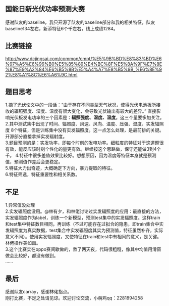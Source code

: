 国能日新光伏功率预测大赛
------
感谢队友的baseline，我只开源了队友的baseline部分和我的相关特征，队友baseline134左右，新添特征6个千左右，线上成绩1284。
## 比赛链接
http://www.dcjingsai.com/common/cmpt/%E5%9B%BD%E8%83%BD%E6%97%A5%E6%96%B0%E5%85%89%E4%BC%8F%E5%8A%9F%E7%8E%87%E9%A2%84%E6%B5%8B%E5%A4%A7%E8%B5%9B_%E6%8E%92%E8%A1%8C%E6%A6%9C.html
## 题目思考
1.摘了光伏论文中的一段话：“由于存在不同类型天气状况，使得光伏电池板所接收的辐照强度、湿度、温度有很大变化，会导致光伏输出有较大的差异。”
直接影响光伏板发电功率的三个因素是：**辐照强度、湿度、温度**。这三个量要多加关注。 
2.其中测试集中出现了时间、辐照度、风速、风向、温度、压强、湿度、实发辐照度 8个特征，但是训练集中没有实发辐照度。这一点怎么处理，是最前排的关键。开源部分直接拿掉实发辐射度。    
3.题目预测的是：实发功率，即每个时刻的发电功率。细粒度的特征对于这道题很有效，能反应该时刻个性化的量更有效。继续按这个思路做，保守还能做3到4个千。 
4.特征中很多差值效果比较好。想想原因，因为温度等特征本身就是预测值，预测值作差后会更稳定。  
5.特征大力出奇迹，大概确定下方向，暴力提取的特征。  
6.特征筛选，特征重要性和相关系数。  
## 不足
1.异常值没处理  
2.实发辐照度没用。@林有夕，和林佬讨论过实发辐照度的应用：最直接的方法，实发辐照度作为label，训练一个新模型，预测test集中的实发辐照度。这样train和test集中特征数目相同，再训练（不过可能存在过拟合的隐患，即train集合中实发辐照度为真实数据，test集合中实发辐照度其实为预测值，特征虽然补齐，实际意义不同）。使用实发辐照度，又使特征在train和test中有相同的意义，是关键。林佬操作美如画。  
3.这个比赛实在oppo赛间歇做的，熬了两天夜，代码很粗糙，像其中均值用滑窗做会比较好，都没有做到。  
……  
## 最后
感谢队友carray，感谢林佬指点。  
刚打比赛，不足之处请见谅。欢迎讨论交流，小萌鸡qq：2281894258




